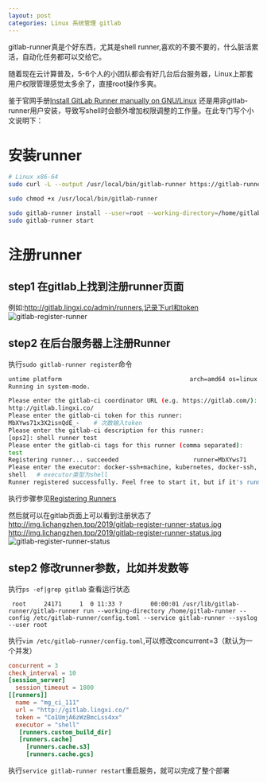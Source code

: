 ```yaml
---
layout: post
categories: Linux 系统管理 gitlab
---
```


gitlab-runner真是个好东西，尤其是shell runner,喜欢的不要不要的，什么脏活累活，自动化任务都可以交给它。

随着现在云计算普及，5-6个人的小团队都会有好几台后台服务器，Linux上那套用户权限管理感觉太多余了，直接root操作多爽。

鉴于官网手册[Install GitLab Runner manually on GNU/Linux](https://docs.gitlab.com/runner/install/linux-manually.html) 还是用非gitlab-runner用户安装，导致写shell时会额外增加权限调整的工作量。在此专门写个小文说明下：

# 安装runner

```bash
# Linux x86-64
sudo curl -L --output /usr/local/bin/gitlab-runner https://gitlab-runner-downloads.s3.amazonaws.com/latest/binaries/gitlab-runner-linux-amd64

sudo chmod +x /usr/local/bin/gitlab-runner

sudo gitlab-runner install --user=root --working-directory=/home/gitlab-runner # 官方文档还是user=gitlab-runner
sudo gitlab-runner start
```
# 注册runner

## step1 在gitlab上找到注册runner页面
例如:http://gitlab.lingxi.co/admin/runners,记录下url和token
![gitlab-register-runner](http://img.lichangzhen.top/2019/gitlab-register-runner.jpg)

## step2 在后台服务器上注册Runner

执行`sudo gitlab-runner register`命令
```bash
untime platform                                    arch=amd64 os=linux pid=30202 revision=1f513601 version=11.10.1
Running in system-mode.

Please enter the gitlab-ci coordinator URL (e.g. https://gitlab.com/):
http://gitlab.lingxi.co/
Please enter the gitlab-ci token for this runner:
MbXYws71x3X2isnQdE_-    # 次数输入token
Please enter the gitlab-ci description for this runner:
[ops2]: shell runner test
Please enter the gitlab-ci tags for this runner (comma separated):
test
Registering runner... succeeded                     runner=MbXYws71
Please enter the executor: docker-ssh+machine, kubernetes, docker-ssh, parallels, ssh, virtualbox, docker+machine, docker, shell:
shell   # executor类型为shell
Runner registered successfully. Feel free to start it, but if it's running already the config should be automatically reloaded!
```

执行步骤参见[Registering Runners](https://docs.gitlab.com/runner/register/index.html)

然后就可以在gitlab页面上可以看到注册状态了
http://img.lichangzhen.top/2019/gitlab-register-runner-status.jpg
http://img.lichangzhen.top/2019/gitlab-register-runner-status.jpg
![gitlab-register-runner-status](http://img.lichangzhen.top/2019/gitlab-register-runner-status.jpg)

## step2 修改runner参数，比如并发数等

执行`ps -ef|grep gitlab` 查看运行状态
```
 root     24171     1  0 11:33 ?        00:00:01 /usr/lib/gitlab-runner/gitlab-runner run --working-directory /home/gitlab-runner --config /etc/gitlab-runner/config.toml --service gitlab-runner --syslog --user root
```
执行`vim /etc/gitlab-runner/config.toml`,可以修改concurrent=3（默认为一个并发）
```toml
concurrent = 3
check_interval = 10
[session_server]
  session_timeout = 1800
[[runners]]
  name = "mg_ci_111"
  url = "http://gitlab.lingxi.co/"
  token = "Co1UmjA6zWzBmcLss4xx"
  executor = "shell"
   [runners.custom_build_dir]
   [runners.cache]
     [runners.cache.s3]
     [runners.cache.gcs]
```

执行`service gitlab-runner restart`重启服务，就可以完成了整个部署